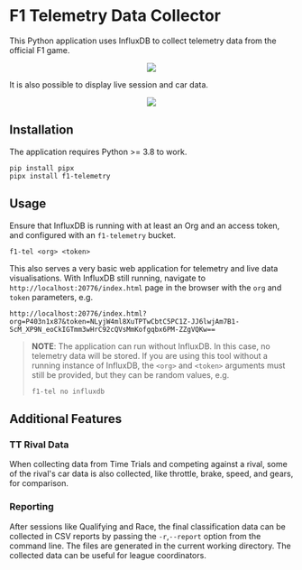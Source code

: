 # F1 Telemetry Data Collector

This Python application uses InfluxDB to collect telemetry data from the
official F1 game.

<p align="center">
    <img src="art/telemetry-demo.gif"/>
</p>

It is also possible to display live session and car data.

<p align="center">
    <img src="art/live-data.png"/>
</p>


## Installation

The application requires Python >= 3.8 to work.

~~~
pip install pipx
pipx install f1-telemetry
~~~

## Usage

Ensure that InfluxDB is running with at least an Org and an access token, and
configured with an `f1-telemetry` bucket.

~~~
f1-tel <org> <token>
~~~

This also serves a very basic web application for telemetry and live data
visualisations. With InfluxDB still running, navigate to
`http://localhost:20776/index.html` page in the browser with the `org` and
`token` parameters, e.g.

~~~
http://localhost:20776/index.html?org=P403n1x87&token=NLyjW4ml8XuTPTwCbtC5PC1Z-JJ6lwjAm7B1-ScM_XP9N_eoCkIGTmm3wHrC92cQVsMmKofgqbx6PM-ZZgVQKw==
~~~


> **NOTE**: The application can run without InfluxDB. In this case, no telemetry
> data will be stored. If you are using this tool without a running instance of
> InfluxDB, the `<org>` and `<token>` arguments must still be provided, but they
> can be random values, e.g.
> ~~~
> f1-tel no influxdb
> ~~~


## Additional Features

### TT Rival Data

When collecting data from Time Trials and competing against a rival, some of
the rival's car data is also collected, like throttle, brake, speed, and gears,
for comparison.


### Reporting

After sessions like Qualifying and Race, the final classification data can be
collected in CSV reports by passing the `-r`,`--report` option from the command
line. The files are generated in the current working directory. The collected
data can be useful for league coordinators.
